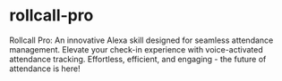 # rollcall-pro
Rollcall Pro: An innovative Alexa skill designed for seamless attendance management. Elevate your check-in experience with voice-activated attendance tracking. Effortless, efficient, and engaging - the future of attendance is here!
